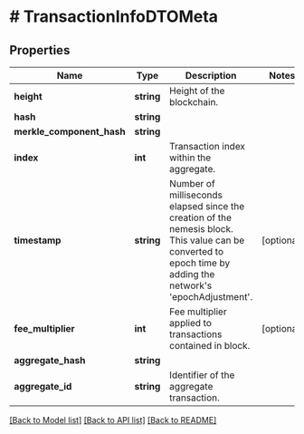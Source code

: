 # # TransactionInfoDTOMeta

## Properties

Name | Type | Description | Notes
------------ | ------------- | ------------- | -------------
**height** | **string** | Height of the blockchain. |
**hash** | **string** |  |
**merkle_component_hash** | **string** |  |
**index** | **int** | Transaction index within the aggregate. |
**timestamp** | **string** | Number of milliseconds elapsed since the creation of the nemesis block. This value can be converted to epoch time by adding the network&#39;s &#39;epochAdjustment&#39;. | [optional]
**fee_multiplier** | **int** | Fee multiplier applied to transactions contained in block. | [optional]
**aggregate_hash** | **string** |  |
**aggregate_id** | **string** | Identifier of the aggregate transaction. |

[[Back to Model list]](../../README.md#models) [[Back to API list]](../../README.md#endpoints) [[Back to README]](../../README.md)
